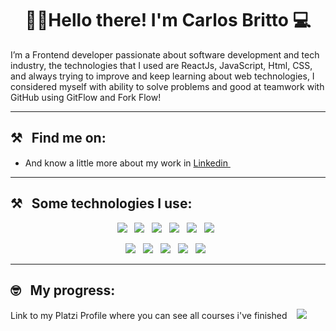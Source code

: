 

<!--
**carlosbritto32/carlosbritto32** is a ✨ _special_ ✨ repository because its `README.md` (this file) appears on your GitHub profile.

Here are some ideas to get you started:

- 🔭 I’m currently working on ...
- 🌱 I’m currently learning ...
- 👯 I’m looking to collaborate on ...
- 🤔 I’m looking for help with ...
- 💬 Ask me about ...
- 📫 How to reach me: ...
- 😄 Pronouns: ...
- ⚡ Fun fact: ...
-->
<h1 align='center'>👋🏻Hello there! I'm Carlos Britto 💻</h1>

<p align='start'>
    I’m a Frontend developer passionate about software development and tech industry, the technologies that I used are ReactJs, JavaScript, Html, CSS, and always trying to improve and keep learning about web technologies, I considered myself with ability to solve problems and good at teamwork with GitHub using GitFlow and Fork Flow!

<hr>
<h2>⚒&nbsp;&nbsp;&nbsp;Find me on: </h2>

<ul>
  <li> And know a little more about my work in 
    <a href="https://www.linkedin.com/in/carlos-britto-canas/" >
      Linkedin <img height=15 src="https://skillicons.dev/icons?i=linkedin" />
    </a> 
  </li>
</ul>

<hr>
<h2>⚒&nbsp;&nbsp;&nbsp;Some technologies I use: </h2>

<p align='center'>
  <img src="https://img.shields.io/badge/CSS3-1572B6?style=for-the-badge&logo=css3&logoColor=white" />&nbsp;&nbsp;
  <img src="https://img.shields.io/badge/HTML5-E34F26?style=for-the-badge&logo=html5&logoColor=white" />&nbsp;&nbsp;
  <img src="https://img.shields.io/badge/JavaScript-323330?style=for-the-badge&logo=javascript&logoColor=F7DF1E" />&nbsp;&nbsp;
  <img src="https://img.shields.io/badge/Jest-C21325?style=for-the-badge&logo=jest&logoColor=white" />&nbsp;&nbsp;
  <img src="https://img.shields.io/badge/next.js-000000?style=for-the-badge&logo=nextdotjs&logoColor=white" />&nbsp;&nbsp;
  <img src="https://img.shields.io/badge/React-20232A?style=for-the-badge&logo=react&logoColor=61DAFB" />&nbsp;&nbsp;
</p>
<p align='center'>
  <img src="https://img.shields.io/badge/npm-CB3837?style=for-the-badge&logo=npm&logoColor=white" />&nbsp;&nbsp;
  <img src="https://img.shields.io/badge/Webpack-8DD6F9?style=for-the-badge&logo=Webpack&logoColor=white" />&nbsp;&nbsp;
  <img src="https://img.shields.io/badge/GIT-E44C30?style=for-the-badge&logo=git&logoColor=white" />&nbsp;&nbsp;
  <img src="https://img.shields.io/badge/Notion-000000?style=for-the-badge&logo=notion&logoColor=white" />&nbsp;&nbsp;
  <img src="https://img.shields.io/badge/Figma-F24E1E?style=for-the-badge&logo=figma&logoColor=white" />&nbsp;&nbsp;
</p>

<hr>

<h2>🤓&nbsp;&nbsp;&nbsp;My progress: </h2>

<p> Link to my Platzi Profile where you can see all courses i've finished &nbsp;&nbsp;
  <a href="https://platzi.com/p/Britto32/">
    <img src="https://img.shields.io/badge/-Platzi-223452?style=for-the-badge&labelColor=223452&logo=Platzi&logoColor=97CA3E" />
  </a>
</p>
